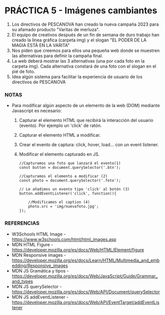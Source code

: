 # PRÁCTICA 5 - Imágenes cambiantes

1. Los directivos de PESCANOVA han creado la nueva campaña 2023 para su afamado producto "Varitas de merluza".
2. El equipo de creativos después de un fin de semana de duro trabajo han creado la línea gráfica (carpeta img) y el slogan "EL PODER DE LA MAGIA ESTÁ EN LA VARITA"
3. Nos piden que creemos para ellos una pequeña web donde se muestren las alternativas para definir la campaña final. 
4. La web deberá mostrar las 3 alternativas (una por cada foto en la carpeta img). Cada alternativa constará de una foto con el slogan en el pié de foto.
5. Idea algún sistema para facilitar la experiencia de usuario de los directivos de PESCANOVA


### NOTAS

- Para modificar algún aspecto de un elemento de la web (DOM) mediante Javascript es necesario:
    1. Capturar el elemento HTML que recibirá la interacción del usuario (evento). Por ejemplo un 'click' de ratón.
    2. Capturar el elemento HTML a modificar. 
    3. Crear el evento de captura: click, hover, load... con un event listener.
    4. Modificar el elemento capturado en JS.

        ```
        //Capturamos una foto que lanzará el evento(1)
        const button = document.querySelector('.btn');

        //Capturamos el elemento a modificar (2)
        const photo = document.querySelector('.foto');

        // Le añadimos un evento tipo 'click' al botón (3)
        button.addEventListener('click', function(){
            
            //Modificamos el caption (4)
            photo.src = 'img/nuevafoto.jpg';
        });
        ```

### REFERENCIAS
- W3Schools HTML Image - https://www.w3schools.com/html/html_images.asp
- MDN HTML Figure - https://developer.mozilla.org/es/docs/Web/HTML/Element/figure
- MDN Responsive images - https://developer.mozilla.org/es/docs/Learn/HTML/Multimedia_and_embedding/Responsive_images
- MDN JS Gramática y tipos - https://developer.mozilla.org/es/docs/Web/JavaScript/Guide/Grammar_and_types
- MDN JS querySelector - https://developer.mozilla.org/es/docs/Web/API/Document/querySelector
- MDN JS addEventListener - https://developer.mozilla.org/es/docs/Web/API/EventTarget/addEventListener